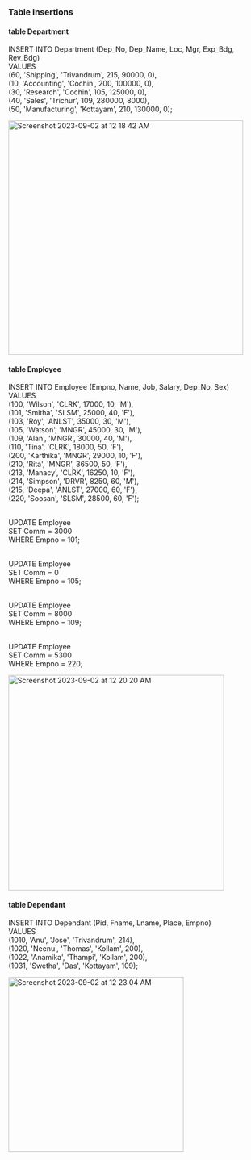 ### Table Insertions
#### table Department
INSERT INTO Department (Dep_No, Dep_Name, Loc, Mgr, Exp_Bdg, Rev_Bdg)
<br>VALUES
<br>    (60, 'Shipping', 'Trivandrum', 215, 90000, 0),
<br>    (10, 'Accounting', 'Cochin', 200, 100000, 0),
<br>    (30, 'Research', 'Cochin', 105, 125000, 0),
<br>    (40, 'Sales', 'Trichur', 109, 280000, 8000),
<br>    (50, 'Manufacturing', 'Kottayam', 210, 130000, 0);

<img width="465" alt="Screenshot 2023-09-02 at 12 18 42 AM" src="https://github.com/AnnaTheSloth284/S5_KTU_DBMS_Lab/assets/112563080/9e1d31ad-2273-44a4-9e4d-5afab7e989da">

#### table Employee
INSERT INTO Employee (Empno, Name, Job, Salary, Dep_No, Sex)
<br>VALUES
<br>    (100, 'Wilson', 'CLRK', 17000, 10, 'M'),
<br>    (101, 'Smitha', 'SLSM', 25000, 40, 'F'),
<br>    (103, 'Roy', 'ANLST', 35000, 30, 'M'),
<br>    (105, 'Watson', 'MNGR', 45000, 30, 'M'),
<br>    (109, 'Alan', 'MNGR', 30000, 40, 'M'),
<br>    (110, 'Tina', 'CLRK', 18000, 50, 'F'),
<br>    (200, 'Karthika', 'MNGR', 29000, 10, 'F'),
<br>    (210, 'Rita', 'MNGR', 36500, 50, 'F'),
<br>    (213, 'Manacy', 'CLRK', 16250, 10, 'F'),
<br>    (214, 'Simpson', 'DRVR', 8250, 60, 'M'),
<br>    (215, 'Deepa', 'ANLST', 27000, 60, 'F'),
<br>    (220, 'Soosan', 'SLSM', 28500, 60, 'F');

<br>UPDATE Employee
<br>SET Comm = 3000
<br>WHERE Empno = 101;

<br>UPDATE Employee
<br>SET Comm = 0
<br>WHERE Empno = 105;

<br>UPDATE Employee
<br>SET Comm = 8000
<br>WHERE Empno = 109;

<br>UPDATE Employee
<br>SET Comm = 5300
<br>WHERE Empno = 220;

<img width="427" alt="Screenshot 2023-09-02 at 12 20 20 AM" src="https://github.com/AnnaTheSloth284/S5_KTU_DBMS_Lab/assets/112563080/75eb9f39-923e-41b4-97b9-a92aa352b7bd">

#### table Dependant
INSERT INTO Dependant (Pid, Fname, Lname, Place, Empno)
<br>VALUES
<br>    (1010, 'Anu', 'Jose', 'Trivandrum', 214),
<br>    (1020, 'Neenu', 'Thomas', 'Kollam', 200),
<br>    (1022, 'Anamika', 'Thampi', 'Kollam', 200),
<br>    (1031, 'Swetha', 'Das', 'Kottayam', 109);

<img width="347" alt="Screenshot 2023-09-02 at 12 23 04 AM" src="https://github.com/AnnaTheSloth284/S5_KTU_DBMS_Lab/assets/112563080/98ecc116-68dd-4d23-aa3d-0a4f7fc54ace">
